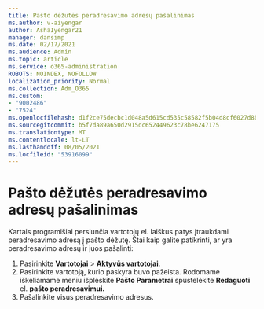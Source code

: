 ```yaml
---
title: Pašto dėžutės peradresavimo adresų pašalinimas
ms.author: v-aiyengar
author: AshaIyengar21
manager: dansimp
ms.date: 02/17/2021
ms.audience: Admin
ms.topic: article
ms.service: o365-administration
ROBOTS: NOINDEX, NOFOLLOW
localization_priority: Normal
ms.collection: Adm_O365
ms.custom:
- "9002486"
- "7524"
ms.openlocfilehash: d1f2ce75decbc1d048a5d615cd535c58582f5b04d8cf6027d8b3f681bf04b79d
ms.sourcegitcommit: b5f7da89a650d2915dc652449623c78be6247175
ms.translationtype: MT
ms.contentlocale: lt-LT
ms.lasthandoff: 08/05/2021
ms.locfileid: "53916099"
---
```

# <a name="remove-forwarding-addresses-on-the-mailbox"></a>Pašto dėžutės peradresavimo adresų pašalinimas

Kartais programišiai persiunčia vartotojų el. laiškus patys įtraukdami peradresavimo adresą į pašto dėžutę. Štai kaip galite patikrinti, ar yra peradresavimo adresų ir juos pašalinti:

1. Pasirinkite **Vartotojai**  >  **[Aktyvūs vartotojai](https://go.microsoft.com/fwlink/p/?linkid=834822)**.
1. Pasirinkite vartotoją, kurio paskyra buvo pažeista. Rodomame iškeliamame meniu išplėskite **Pašto Parametrai** spustelėkite **Redaguoti** el. **pašto peradresavimui.**
1. Pašalinkite visus peradresavimo adresus.
